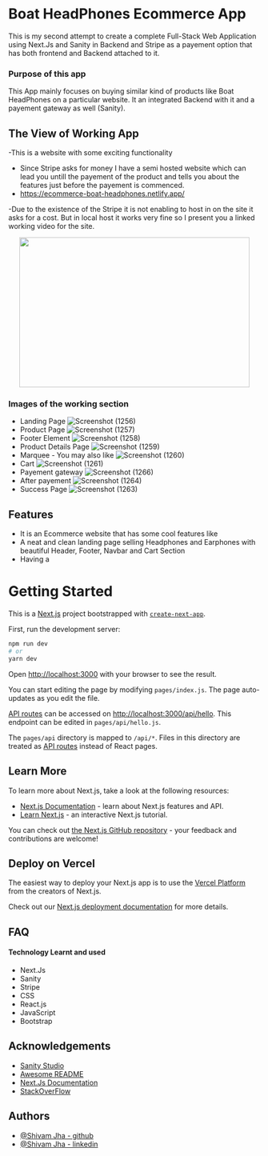 
# Boat HeadPhones Ecommerce App

This is my second attempt to create a complete Full-Stack Web Application using Next.Js and Sanity in Backend and Stripe as a payement option that has both frontend and Backend attached to it.

### Purpose of this app

This App mainly focuses on buying similar kind of products like Boat HeadPhones on a particular website. It an integrated Backend with it and a payement gateway as well (Sanity).

## The View of Working App

-This is a website with some exciting functionality 
- Since Stripe asks for money I have a semi hosted website which can lead you untill the payement of the product and tells you about the features just before the payement is commenced.
- https://ecommerce-boat-headphones.netlify.app/


-Due to the existence of the Stripe it is not enabling to host in on the site it asks for a cost. But in local host it works very fine so I present you a linked working video for the site.

<p align="center">
  <img width="460" height="300" src="https://www.loom.com/share/921ea07093c54fe1bff0bfa1d3572dd5">
</p>




### Images of the working section
- Landing Page
![Screenshot (1256)](https://user-images.githubusercontent.com/71783722/190858164-b13486e5-3e9c-4484-a507-1403c6a76574.png)
- Product Page
![Screenshot (1257)](https://user-images.githubusercontent.com/71783722/190858191-3aa0dd34-051f-4e24-ab0c-236b58e33306.png)
- Footer Element
![Screenshot (1258)](https://user-images.githubusercontent.com/71783722/190858195-6ad9c9e6-8c64-40a6-ba1e-7077632c394b.png)
- Product Details Page
![Screenshot (1259)](https://user-images.githubusercontent.com/71783722/190858199-fdd7cc00-a2c9-49f6-bd50-29eea5b6ae99.png)
- Marquee - You may also like
![Screenshot (1260)](https://user-images.githubusercontent.com/71783722/190858204-2375f08d-f7c8-49c5-ad79-b5253ee0e49b.png)
- Cart 
![Screenshot (1261)](https://user-images.githubusercontent.com/71783722/190858208-5a84da9b-64bb-4758-90fd-6f0c3c4dd69a.png)
- Payement gateway
![Screenshot (1266)](https://user-images.githubusercontent.com/71783722/190858971-7f5862dd-9684-494b-b146-bc2dcd51dae2.png)
- After payement
![Screenshot (1264)](https://user-images.githubusercontent.com/71783722/190858227-5e2e204c-f408-4c6b-a526-93f480732a33.png)
- Success Page
![Screenshot (1263)](https://user-images.githubusercontent.com/71783722/190858219-14f35b02-9f0e-4093-a964-35526bf698a6.png)

## Features

- It is an Ecommerce website that has some cool features like
- A neat and clean landing page selling Headphones and Earphones with beautiful Header, Footer, Navbar and Cart Section
- Having a 


  
# Getting Started

This is a [Next.js](https://nextjs.org/) project bootstrapped with [`create-next-app`](https://github.com/vercel/next.js/tree/canary/packages/create-next-app).

First, run the development server:

```bash
npm run dev
# or
yarn dev
```

Open [http://localhost:3000](http://localhost:3000) with your browser to see the result.

You can start editing the page by modifying `pages/index.js`. The page auto-updates as you edit the file.

[API routes](https://nextjs.org/docs/api-routes/introduction) can be accessed on [http://localhost:3000/api/hello](http://localhost:3000/api/hello). This endpoint can be edited in `pages/api/hello.js`.

The `pages/api` directory is mapped to `/api/*`. Files in this directory are treated as [API routes](https://nextjs.org/docs/api-routes/introduction) instead of React pages.

## Learn More

To learn more about Next.js, take a look at the following resources:

- [Next.js Documentation](https://nextjs.org/docs) - learn about Next.js features and API.
- [Learn Next.js](https://nextjs.org/learn) - an interactive Next.js tutorial.

You can check out [the Next.js GitHub repository](https://github.com/vercel/next.js/) - your feedback and contributions are welcome!

## Deploy on Vercel

The easiest way to deploy your Next.js app is to use the [Vercel Platform](https://vercel.com/new?utm_medium=default-template&filter=next.js&utm_source=create-next-app&utm_campaign=create-next-app-readme) from the creators of Next.js.

Check out our [Next.js deployment documentation](https://nextjs.org/docs/deployment) for more details.
## FAQ

#### Technology Learnt and used

- Next.Js
- Sanity
- Stripe
- CSS
- React.js
- JavaScript
- Bootstrap


## Acknowledgements

 - [Sanity Studio](https://www.sanity.io/docs/sanity-studio)
 - [Awesome README](https://github.com/matiassingers/awesome-readme)
 - [Next.Js Documentation](https://nextjs.org/docs)
 - [StackOverFlow](https://stackoverflow.com/)

  
## Authors

- [@Shivam Jha - github](https://github.com/shivam-jha2712)
- [@Shivam Jha - linkedin](https://www.linkedin.com/in/shivamjha2712/)
  
